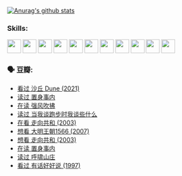 
[![Anurag's github stats](https://github-readme-stats.vercel.app/api?username=w940853815)](https://github.com/anuraghazra/github-readme-stats)

### Skills:

<code><img height="32" src="https://cdn.jsdelivr.net/npm/simple-icons@v5/icons/python.svg"></code>
<code><img height="32" src="https://cdn.jsdelivr.net/npm/simple-icons@v5/icons/javascript.svg"></code>
<code><img height="32" src="https://cdn.jsdelivr.net/npm/simple-icons@v5/icons/django.svg"></code>
<code><img height="32" src="https://cdn.jsdelivr.net/npm/simple-icons@v5/icons/flask.svg"></code>
<code><img height="32" src="https://cdn.jsdelivr.net/npm/simple-icons@v5/icons/vuetify.svg"></code>
<code><img height="32" src="https://cdn.jsdelivr.net/npm/simple-icons@v5/icons/git.svg"></code>
<code><img height="32" src="https://cdn.jsdelivr.net/npm/simple-icons@v5/icons/docker.svg"></code>
<code><img height="32" src="https://cdn.jsdelivr.net/npm/simple-icons@v5/icons/postgresql.svg"></code>
<code><img height="32" src="https://cdn.jsdelivr.net/npm/simple-icons@v5/icons/elasticsearch.svg"></code>
<code><img height="32" src="https://cdn.jsdelivr.net/npm/simple-icons@v5/icons/macos.svg"></code>
<code><img height="32" src="https://cdn.jsdelivr.net/npm/simple-icons@v5/icons/linux.svg"></code>

### 🗣 豆瓣:

<!-- DOUBAN-ACTIVITIES:START -->
- [看过 沙丘 Dune‎ (2021)](https://www.douban.com/people/136069238/status/3726869471/?_i=42767777)
- [读过 置身事内](https://www.douban.com/people/136069238/status/3726223867/?_i=42767777)
- [在读 强风吹拂](https://www.douban.com/people/136069238/status/3725395475/?_i=42767777)
- [读过 当我谈跑步时我谈些什么](https://www.douban.com/people/136069238/status/3715422296/?_i=42767777)
- [在看 走向共和‎ (2003)](https://www.douban.com/people/136069238/status/3711470443/?_i=42767777)
- [想看 大明王朝1566‎ (2007)](https://www.douban.com/people/136069238/status/3710980213/?_i=42767777)
- [想看 走向共和‎ (2003)](https://www.douban.com/people/136069238/status/3710980002/?_i=42767777)
- [在读 置身事内](https://www.douban.com/people/136069238/status/3710472151/?_i=42767777)
- [读过 呼啸山庄](https://www.douban.com/people/136069238/status/3710470617/?_i=42767777)
- [看过 有话好好说‎ (1997)](https://www.douban.com/people/136069238/status/3709833172/?_i=42767777)
<!-- DOUBAN-ACTIVITIES:END -->
<!--
**w940853815/w940853815** is a ✨ _special_ ✨ repository because its `README.md` (this file) appears on your GitHub profile.

Here are some ideas to get you started:

- 🔭 I’m currently working on ...
- 🌱 I’m currently learning ...
- 👯 I’m looking to collaborate on ...
- 🤔 I’m looking for help with ...
- 💬 Ask me about ...
- 📫 How to reach me: ...
- 😄 Pronouns: ...
- ⚡ Fun fact: ...
-->
